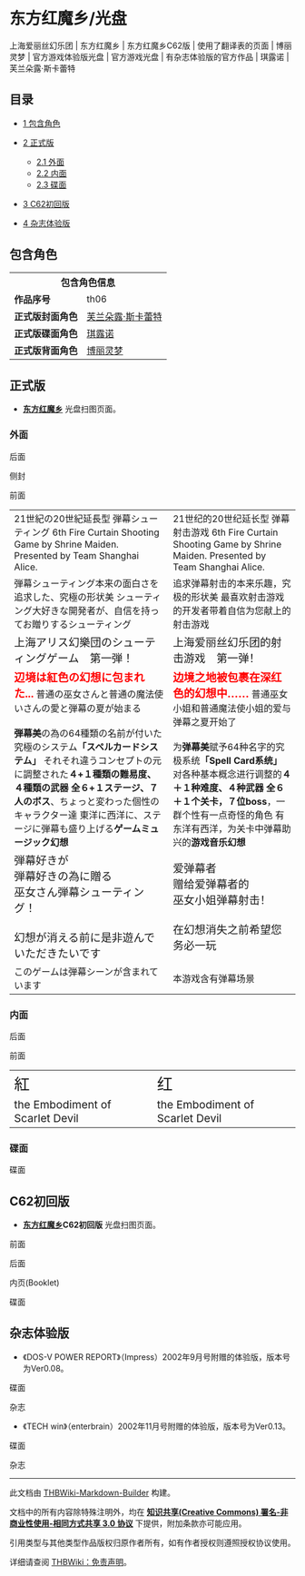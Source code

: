 # 东方红魔乡/光盘

<!-- source html: G:\repos\THBWiki-Markdown-Builder\THBWikiMarkdown\Temp\main\9\92\ns0%3A%E4%B8%9C%E6%96%B9%E7%BA%A2%E9%AD%94%E4%B9%A1%2F%E5%85%89%E7%9B%98.html -->

上海爱丽丝幻乐团 | 东方红魔乡 | 东方红魔乡C62版 | 使用了翻译表的页面 | 博丽灵梦 | 官方游戏体验版光盘 | 官方游戏光盘 | 有杂志体验版的官方作品 | 琪露诺 | 芙兰朵露·斯卡蕾特

  
  

  

## 目录

- [1 包含角色](#包含角色)
- [2 正式版](#正式版)

  - [2.1 外面](#外面)
  - [2.2 内面](#内面)
  - [2.3 碟面](#碟面)



- [3 C62初回版](#C62初回版)
- [4 杂志体验版](#杂志体验版)




## 包含角色

<table>
<tbody><tr><th colspan="2">包含角色信息</th></tr><tr><td><b>作品序号</b></td><td>th06</td></tr><tr><td><b>正式版封面角色</b></td><td><a href="./芙兰朵露·斯卡蕾特.md" title="芙兰朵露·斯卡蕾特">芙兰朵露·斯卡蕾特</a></td></tr><tr><td><b>正式版碟面角色</b></td><td><a href="./琪露诺.md" title="琪露诺">琪露诺</a></td></tr><tr><td><b>正式版背面角色</b></td><td><a href="./博丽灵梦.md" title="博丽灵梦">博丽灵梦</a></td></tr></tbody></table>


## 正式版
-  **[东方红魔乡](./东方红魔乡.md)** 光盘扫图页面。

### 外面



[](./文件-东方红魔乡cover4.jpg.md)

后面


[](./文件-东方红魔乡side.jpg.md)
侧封


[](./文件-东方红魔乡cover1.jpg.md)
前面




  
  

  


<table><tbody><tr class="tt-content" id="外面-1" data-pos="&#91;&quot;\u5916\u9762&quot;,1&#93;"><td class="tt-ja" lang="ja"><div class="poem">21世紀の20世紀延長型 弾幕シューティング 6th Fire Curtain Shooting Game by Shrine Maiden. Presented by Team Shanghai Alice.</div></td><td class="tt-zh" lang="zh"><div class="poem">21世纪的20世纪延长型 弹幕射击游戏 6th Fire Curtain Shooting Game by Shrine Maiden. Presented by Team Shanghai Alice.</div></td></tr><tr class="tt-content" id="外面-2" data-pos="&#91;&quot;\u5916\u9762&quot;,2&#93;"><td class="tt-ja" lang="ja"><div class="poem">弾幕シューティング本来の面白さを追求した、究極の形状美 シューティング大好きな開発者が、自信を持ってお贈りするシューティング</div></td><td class="tt-zh" lang="zh"><div class="poem">追求弹幕射击的本来乐趣，究极的形状美 最喜欢射击游戏的开发者带着自信为您献上的射击游戏</div></td></tr><tr class="tt-content" id="外面-3" data-pos="&#91;&quot;\u5916\u9762&quot;,3&#93;"><td class="tt-ja" lang="ja"><div class="poem"><big>上海アリス幻樂団のシューティングゲーム　第一弾！</big></div></td><td class="tt-zh" lang="zh"><div class="poem"><big>上海爱丽丝幻乐团的射击游戏　第一弹！</big></div></td></tr><tr class="tt-content" id="外面-4" data-pos="&#91;&quot;\u5916\u9762&quot;,4&#93;"><td class="tt-ja" lang="ja"><div class="poem"><big><b><span style="color:red;">辺境は紅色の幻想に包まれた...</span></b></big> 普通の巫女さんと普通の魔法使いさんの愛と弾幕の夏が始まる<br><br><b>弾幕美</b>の為の64種類の名前が付いた究極のシステム<b>「スペルカードシステム」</b> それそれ違うコンセプトの元に調整された<b>４+１種類の難易度、４種類の武器</b> <b>全６+１ステージ、７人のボス</b>、ちょっと変わった個性のキャラクター達 東洋に西洋に、ステージに弾幕も盛り上げる<b>ゲームミュージック幻想</b></div></td><td class="tt-zh" lang="zh"><div class="poem"><big><b><span style="color:red;">边境之地被包裹在深红色的幻想中……</span></b></big> 普通巫女小姐和普通魔法使小姐的爱与弹幕之夏开始了<br><br>为<b>弹幕美</b>赋予64种名字的究极系统<b>「Spell Card系统」</b> 对各种基本概念进行调整的<b>４＋１种难度、４种武器</b> <b>全６＋１个关卡，７位boss</b>，一群个性有一点奇怪的角色 有东洋有西洋，为关卡中弹幕助兴的<b>游戏音乐幻想</b></div></td></tr><tr class="tt-content" id="外面-5" data-pos="&#91;&quot;\u5916\u9762&quot;,5&#93;"><td class="tt-ja" lang="ja"><div class="poem"><big>弾幕好きが<br>弾幕好きの為に贈る<br>巫女さん弾幕シューティング！<br><br>幻想が消える前に是非遊んでいただきたいです</big></div></td><td class="tt-zh" lang="zh"><div class="poem"><big>爱弹幕者<br>赠给爱弹幕者的<br>巫女小姐弹幕射击！<br><br>在幻想消失之前希望您务必一玩</big></div></td></tr><tr class="tt-content" id="外面-6" data-pos="&#91;&quot;\u5916\u9762&quot;,6&#93;"><td class="tt-ja" lang="ja"><div class="poem">このゲームは弾幕シーンが含まれています</div></td><td class="tt-zh" lang="zh"><div class="poem">本游戏含有弹幕场景</div></td></tr></tbody></table>


### 内面



[](./文件-东方红魔乡cover3.jpg.md)

后面


[](./文件-东方红魔乡cover2.jpg.md)
前面




  
  

  


<table><tbody><tr class="tt-content" id="内面-1" data-pos="&#91;&quot;\u5185\u9762&quot;,1&#93;"><td class="tt-ja" lang="ja"><div class="poem"><big><big><big>紅</big></big></big></div></td><td class="tt-zh" lang="zh"><div class="poem"><big><big><big>红</big></big></big></div></td></tr><tr class="tt-content" id="内面-2" data-pos="&#91;&quot;\u5185\u9762&quot;,2&#93;"><td class="tt-ja" lang="ja"><div class="poem"><big>the Embodiment of Scarlet Devil</big></div></td><td class="tt-zh" lang="zh"><div class="poem"><big>the Embodiment of Scarlet Devil</big></div></td></tr></tbody></table>


### 碟面



[](./文件-东方红魔乡disc.jpg.md)

碟面




## C62初回版
-  **[东方红魔乡](./东方红魔乡.md)C62初回版** 光盘扫图页面。




[](./文件-东方红魔乡C62版cover1.png.md)

前面


[](./文件-东方红魔乡C62版cover2.png.md)
后面


[](./文件-东方红魔乡C62版booklet.png.md)
内页(Booklet)


[](./文件-东方红魔乡C62版disc.png.md)
碟面




## 杂志体验版
- 《DOS-V POWER REPORT》（Impress）2002年9月号附赠的体验版，版本号为Ver0.08。




[](./文件-DOS-V_POWER_REPORT_2002年09月号附带CD-ROM.jpg.md)

碟面


[](./文件-DOS-V_POWER_REPORT_2002年09月号封面.jpg.md)
杂志




- 《TECH win》（enterbrain）2002年11月号附赠的体验版，版本号为Ver0.13。




[](./文件-TECH_Win_2002年11月号附带CD-ROM.jpeg.md)

碟面


[](./文件-TECH_Win_2002年11月号封面.jpg.md)
杂志




  
  

  





---

此文档由 [THBWiki-Markdown-Builder](https://github.com/Delsin-Yu/THBWiki-Markdown-Builder) 构建。

文档中的所有内容除特殊注明外，均在 [**知识共享(Creative Commons) 署名-非商业性使用-相同方式共享 3.0 协议**](https://creativecommons.org/licenses/by-sa/3.0/deed.zh-hans) 下提供，附加条款亦可能应用。

引用类型与其他类型作品版权归原作者所有，如有作者授权则遵照授权协议使用。

详细请查阅 [THBWiki：免责声明](https://thbwiki.cc/THBWiki:%E5%85%8D%E8%B4%A3%E5%A3%B0%E6%98%8E)。

